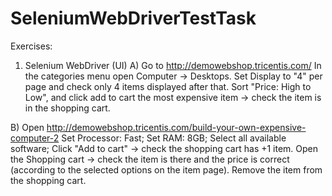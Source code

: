 # SeleniumWebDriverTestTask
Exercises:
1) Selenium WebDriver (UI)
A) Go to http://demowebshop.tricentis.com/
In the categories menu open Computer -> Desktops.
Set Display to "4" per page and check only 4 items displayed after that.
Sort "Price: High to Low", and click add to cart the most expensive item -> check the item is in the shopping cart.

B) Open http://demowebshop.tricentis.com/build-your-own-expensive-computer-2
Set Processor: Fast;
Set RAM: 8GB;
Select all available software;
Click "Add to cart" -> check the shopping cart has +1 item.
Open the Shopping cart -> check the item is there and the price is correct (according to the selected options on the item page).
Remove the item from the shopping cart.
